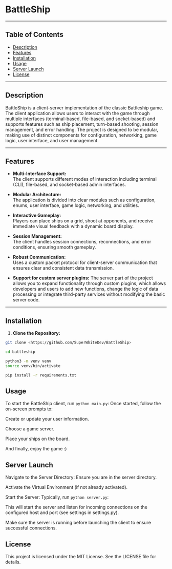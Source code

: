 # BattleShip

---

## Table of Contents
- [Description](#description)
- [Features](#features)
- [Installation](#installation)
- [Usage](#usage)
- [Server Launch](#server-launch)
- [License](#license)

---

## Description

BattleShip is a client-server implementation of the classic Battleship game. The client application allows users to interact with the game through multiple interfaces (terminal-based, file-based, and socket-based) and supports features such as ship placement, turn-based shooting, session management, and error handling. The project is designed to be modular, making use of distinct components for configuration, networking, game logic, user interface, and user management.

---

## Features

- **Multi-Interface Support:**  
  The client supports different modes of interaction including terminal (CLI), file-based, and socket-based admin interfaces.

- **Modular Architecture:**  
  The application is divided into clear modules such as configuration, enums, user interface, game logic, networking, and utilities.

- **Interactive Gameplay:**  
  Players can place ships on a grid, shoot at opponents, and receive immediate visual feedback with a dynamic board display.

- **Session Management:**  
  The client handles session connections, reconnections, and error conditions, ensuring smooth gameplay.

- **Robust Communication:**  
  Uses a custom packet protocol for client-server communication that ensures clear and consistent data transmission.
- **Support for custom server plugins:** 
The server part of the project allows you to expand functionality through custom plugins, which allows developers and users to add new functions, change the logic of data processing or integrate third-party services without modifying the basic server code.

---

## Installation

1. **Clone the Repository:**  
```bash
git clone <https://github.com/SuperWhiteDev/BattleShip>

cd battleship

python3 -m venv venv
source venv/bin/activate

pip install -r requirements.txt

```

## Usage

To start the BattleShip client, run `python main.py`:
Once started, follow the on-screen prompts to:

Create or update your user information.

Choose a game server.

Place your ships on the board.

And finally, enjoy the game :)

## Server Launch
Navigate to the Server Directory: Ensure you are in the server directory.

Activate the Virtual Environment (if not already activated).

Start the Server: Typically, run `python server.py`:

This will start the server and listen for incoming connections on the configured host and port (see settings in settings.py).

Make sure the server is running before launching the client to ensure successful connections.

## License
This project is licensed under the MIT License. See the LICENSE file for details.